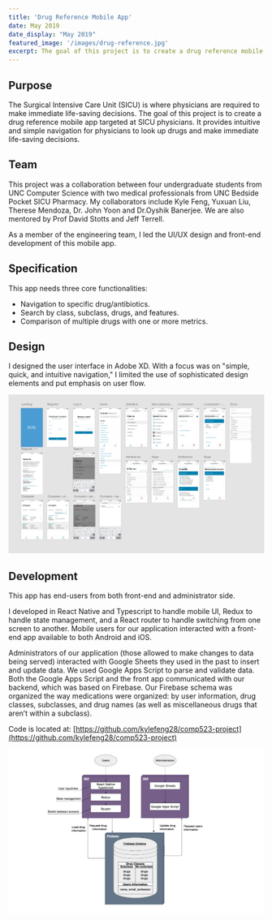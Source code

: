 ```yaml
---
title: 'Drug Reference Mobile App'
date: May 2019
date_display: "May 2019"
featured_image: '/images/drug-reference.jpg'
excerpt: The goal of this project is to create a drug reference mobile app targeted at SICU physicians. It provides intuitive and simple navigation for physicians to look up drugs and make immediate life-saving decisions.
---
```


<!-- ![](/images/touchless-ui.gif) -->

## Purpose

The Surgical Intensive Care Unit (SICU) is where physicians are required to make immediate life-saving decisions. The goal of this project is to create a drug reference mobile app targeted at SICU physicians. It provides intuitive and simple navigation for physicians to look up drugs and make immediate life-saving decisions.
 

## Team
This project was a collaboration between four undergraduate students from UNC Computer Science with two medical professionals from UNC Bedside Pocket SICU Pharmacy. My collaborators include Kyle Feng, Yuxuan Liu, Therese Mendoza, Dr. John Yoon and Dr.Oyshik Banerjee. We are also mentored by Prof David Stotts and Jeff Terrell.



As a member of the engineering team, I led the UI/UX design and front-end development of this mobile app.

## Specification
This app needs three core functionalities:
* Navigation to specific drug/antibiotics.
* Search by class, subclass, drugs, and features.
* Comparison of multiple drugs with one or more metrics.

## Design
I designed the user interface in Adobe XD. With a focus was on "simple, quick, and intuitive navigation," I limited the use of sophisticated design elements and put emphasis on user flow. 

![](/images/drug-reference-2.jpg)

## Development

This app has end-users from both front-end and administrator side.

I developed in React Native and Typescript to handle mobile UI, Redux to handle state management, and a React router to handle switching from one screen to another. Mobile users for our application interacted with a front-end app available to both Android and iOS. 

Administrators of our application (those allowed to make changes to data being served) interacted with Google Sheets they used in the past to insert and update data. We used Google Apps Script to parse and validate data. Both the Google Apps Script and the front app communicated with our backend, which was based on Firebase. Our Firebase schema was organized the way medications were organized: by user information, drug classes, subclasses, and drug names (as well as miscellaneous drugs that aren’t within a subclass).

Code is located at: [https://github.com/kylefeng28/comp523-project](https://github.com/kylefeng28/comp523-project)

![](/images/drug-reference-3.jpg)
